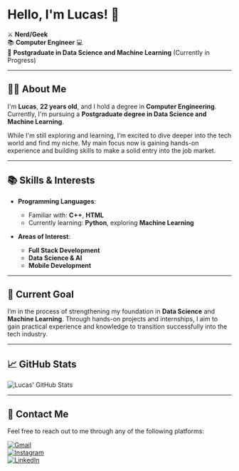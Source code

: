 # Hello, I'm Lucas! 👋

⚔️ **Nerd/Geek**  
📚 **Computer Engineer** 💻  
🌱 **Postgraduate in Data Science and Machine Learning**  (Currently in Progress)  

---

## 👨‍💻 About Me

I'm **Lucas**, **22 years old**, and I hold a degree in **Computer Engineering**. Currently, I'm pursuing a **Postgraduate degree in Data Science and Machine Learning**.

While I'm still exploring and learning, I’m excited to dive deeper into the tech world and find my niche. My main focus now is gaining hands-on experience and building skills to make a solid entry into the job market.

---

## 📚 Skills & Interests

- **Programming Languages**:  
  - Familiar with: **C++**, **HTML**  
  - Currently learning: **Python**, exploring **Machine Learning**

- **Areas of Interest**:  
  - **Full Stack Development**  
  - **Data Science & AI**  
  - **Mobile Development**

---

## 🎯 Current Goal

I’m in the process of strengthening my foundation in **Data Science** and **Machine Learning**. Through hands-on projects and internships, I aim to gain practical experience and knowledge to transition successfully into the tech industry.

---

## 📈 GitHub Stats

![Lucas' GitHub Stats](https://github-readme-stats.vercel.app/api?username=lucasrp9054&show_icons=true&theme=blue&include_all_commits=true&count_private=true)

---

## 📍 Contact Me

Feel free to reach out to me through any of the following platforms:

[![Gmail](https://img.shields.io/badge/-Gmail-%23333?style=for-the-badge&logo=gmail&logoColor=white)](mailto:lucasrp.armond@gmail.com)  
[![Instagram](https://img.shields.io/badge/-Instagram-%23E4405F?style=for-the-badge&logo=instagram&logoColor=white)](https://www.instagram.com/lucasr.9054)  
[![LinkedIn](https://img.shields.io/badge/-LinkedIn-%230077B5?style=for-the-badge&logo=linkedin&logoColor=white)](https://www.linkedin.com/in/lucas-ribeiro-de-paula-471440209/)
